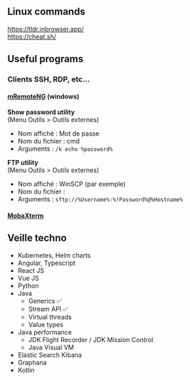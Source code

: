 ## Linux commands

https://tldr.inbrowser.app/ \
https://cheat.sh/

## Useful programs

### Clients SSH, RDP, etc...

#### [mRemoteNG](https://github.com/mRemoteNG/mRemoteNG) (windows)

**Show password utility** \
(Menu Outils > Outils externes)
* Nom affiché : Mot de passe
* Nom du fichier : cmd
* Arguments : `/k echo %password%`

**FTP utility** \
(Menu Outils > Outils externes)
* Nom affiché : WinSCP (par exemple)
* Nom du fichier : <chemin vers WinSCP.exe>
* Arguments : `sftp://%Username%:%!Password%@%Hostname%`

#### [MobaXterm](https://mobaxterm.mobatek.net/)


## Veille techno

- Kubernetes, Helm charts
- Angular, Typescript
- React JS
- Vue JS
- Python
- Java
  * Generics :white_check_mark:
  * Stream API :white_check_mark:
  * Virtual threads
  * Value types
- Java performance
  * JDK Flight Recorder / JDK Mission Control
  * Java Visual VM
- Elastic Search Kibana
- Graphana
- Kotlin
